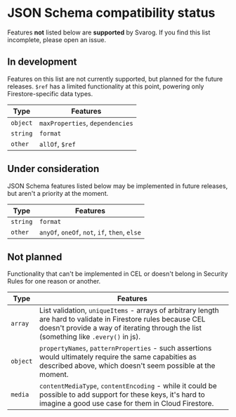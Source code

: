 JSON Schema compatibility status
================================

Features **not** listed below are **supported** by Svarog. If you find this list incomplete, please open an issue.

## In development

Features on this list are not currently supported, but planned for the future releases. `$ref` has a limited functionality at this point, powering only Firestore-specific data types.

|Type|Features|
|--|--|
|`object`|`maxProperties`, `dependencies`|
|`string`|`format`|
|`other`|`allOf`, `$ref`|

## Under consideration

JSON Schema features listed below may be implemented in future releases, but aren't a priority at the moment.

|Type|Features|
|--|--|
|`string`|`format`|
|`other`|`anyOf`, `oneOf`, `not`, `if`, `then`, `else`|

## Not planned

Functionality that can't be implemented in CEL or doesn't belong in Security Rules for one reason or another.

|Type|Features|
|--|--|
|`array`| List validation, `uniqueItems` - arrays of arbitrary length are hard to validate in Firestore rules because CEL doesn't provide a way of iterating through the list (something like `.every()` in js).|
|`object`|`propertyNames`, `patternProperties` - such assertions would ultimately require the same capabities as described above, which doesn't seem possible at the moment.|
|`media`|`contentMediaType`, `contentEncoding` - while it could be possible to add support for these keys, it's hard to imagine a good use case for them in Cloud Firestore.|
